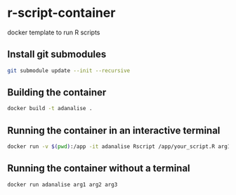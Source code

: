 # r-script-container
docker template to run R scripts

## Install git submodules
```sh
git submodule update --init --recursive
```

## Building the container
```bash
docker build -t adanalise .
```

## Running the container in an interactive terminal
```bash
docker run -v $(pwd):/app -it adanalise Rscript /app/your_script.R arg1 arg2 arg3
```

## Running the container without a terminal
```bash
docker run adanalise arg1 arg2 arg3
```
